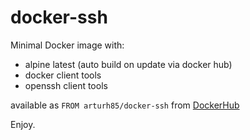 # docker-ssh
Minimal Docker image with:

 - alpine latest (auto build on update via docker hub) 
 - docker client tools 
 - openssh client tools

available as `FROM arturh85/docker-ssh` from [DockerHub](https://hub.docker.com/r/arturh85/docker-ssh) 

Enjoy.

